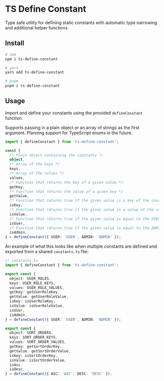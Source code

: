 # TS Define Constant

Type safe utility for defining static constants with automatic type narrowing and additional helper functions.

## Install

```bash
# npm
npm i ts-define-constant

# yarn
yarn add ts-define-constant

# pnpm
pnpm i ts-define-constant
```

## Usage

Import and define your constants using the provided `defineConstant` function.

Supports passing in a plain object or an array of strings as the first argument. Planning support for TypeScript enums in the future.

```ts
import { defineConstant } from 'ts-define-constant';

const {
  /* Plain object containing the constants */
  object,
  /* Array of the keys */
  keys,
  /* Array of the values */
  values,
  /* Function that returns the key of a given value */
  getKey,
  /* Function that returns the value of a given key */
  getValue,
  /* Function that returns true if the given value is a key of the constants */
  isKey,
  /* Function that returns true if the given value is a value of the constants */
  isValue,
  /* Function that returns true if the given value is equal to the USER constant */
  isUser,
  /* Function that returns true if the given value is equal to the ADMIN constant */
  isAdmin,
} = defineConstant({ USER: 'USER', ADMIN: 'ADMIN' });
```

An example of what this looks like when multiple constants are defined and exported from a shared `constants.ts` file:

```ts
// constants.ts
import { defineConstant } from 'ts-define-constant';

export const {
  object: USER_ROLES,
  keys: USER_ROLE_KEYS,
  values: USER_ROLE_VALUES,
  getKey: getUserRoleKey,
  getValue: getUserRoleValue,
  isKey: isUserRoleKey,
  isValue: isUserRoleValue,
  isUser,
  isAdmin,
} = defineConstant({ USER: 'USER', ADMIN: 'ADMIN' });

export const {
  object: SORT_ORDERS,
  keys: SORT_ORDER_KEYS,
  values: SORT_ORDER_VALUES,
  getKey: getSortOrderKey,
  getValue: getSortOrderValue,
  isKey: isSortOrderKey,
  isValue: isSortOrderValue,
  isAsc,
  isDesc,
} = defineConstant({ ASC: 'ASC', DESC: 'DESC' });
```
